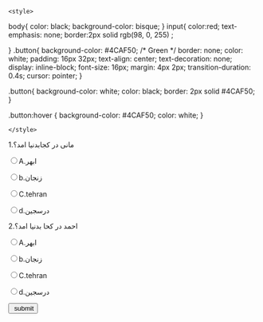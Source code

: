 

<head>
    <title>quiz</title>
          <div class="top-row">
            <div class="field-wrap">
            </div>
          </div>

      
    <style>
body{
color: black;
background-color: bisque;
}
input{
color:red;
text-emphasis: none;
border:2px solid rgb(98, 0, 255) ;

}
.button{
background-color: #4CAF50; /* Green */
  border: none;
  color: white;
  padding: 16px 32px;
  text-align: center;
  text-decoration: none;
  display: inline-block;
  font-size: 16px;
  margin: 4px 2px;
  transition-duration: 0.4s;
  cursor: pointer;
}

.button{
  background-color: white; 
  color: black; 
  border: 2px solid #4CAF50;
}

.button:hover {
  background-color: #4CAF50;
  color: white;
}


    </style>
</head>
<body>
  <form name="quiz"id="quiz">
<div>
<p> 1.مانی در کجابدنیا امد؟</p>
<p><input type="radio" name="qustion1"  value="ابهر">A.ابهر</p>
<p><input type="radio" name="qustion1"  value="زنجان">b.زنجان</p>
<p><input type="radio" name="qustion1"  value="tehran">C.tehran</p>
<p><input type="radio" name="qustion1"  value="درسجین">d.درسجین</p>
</div>
<div>
<p> 2.احمد در کحا بدنیا امد؟</p>
<p><input type="radio" name="qustion2"  value="ابهر">A.ابهر</p>
<p><input type="radio" name="qustion2"  value="زنجان">b.زنجان</p>
<p><input type="radio" name="qustion2"  value="tehran">C.tehran</p>
<p><input type="radio" name="qustion2"  value="درسجین">d.درسجین</p>
</div>
<input type="button" class="button" name="" class="#" value=" submit" onclick="check()"></button>
  </form> 
  <p id="result"></p>
  <p id="demo"></p>
  
 <script>
  function check() {
var c=0;
var q1=document.quiz.qustion1.value;
var q2=document.quiz.qustion2.value;
var result=document.getElementById('result');
var quiz=document.getElementById ("quiz");
if(q1=="tehran"){c++}
if(q2=="درسجین"){c++}
//document.write(c);
quiz.style.display="none";


if (c<=1) {
 result.textContent=` your result is ${c}. it is not good.`
} else {
  result.textContent=`your result is ${c}. good.` 
}
    }
 </script>
 <script>
  function MySite(){
   window.location.href = "https://free-learn.ir/";
  }
  setTimeout(MySite,600000 );
  </script>

</body>
</html>
